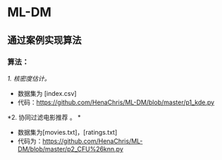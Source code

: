 # ML-DM
## 通过案例实现算法
### 算法：
*1. 核密度估计。*
+ 数据集为 [index.csv]
+ 代码：https://github.com/HenaChris/ML-DM/blob/master/p1_kde.py

*2. 协同过滤电影推荐 。 *
+ 数据集为[movies.txt]，[ratings.txt]
+ 代码为：https://github.com/HenaChris/ML-DM/blob/master/p2_CFU%26knn.py
